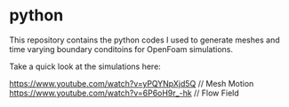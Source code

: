 python
======

This repository contains the python codes I used to generate meshes and time varying boundary conditoins for OpenFoam simulations.

Take a quick look at the simulations here:

https://www.youtube.com/watch?v=yPQYNpXjd5Q   // Mesh Motion
https://www.youtube.com/watch?v=6P6oH9r_-hk   // Flow Field
